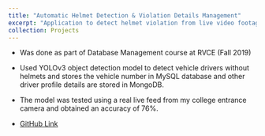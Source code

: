 ```yaml
---
title: "Automatic Helmet Detection & Violation Details Management"
excerpt: "Application to detect helmet violation from live video footage and also store the details in a database.<br/><img src='/images/project3.png' width='300' height='200'>"
collection: Projects
---
```


* Was done as part of Database Management course at RVCE (Fall 2019)

* Used YOLOv3 object detection model to detect vehicle drivers without helmets and stores the vehicle number in MySQL database and other driver profile details are stored in MongoDB.

* The model was tested using a real live feed from my college entrance camera and obtained an accuracy of 76%.

* [GitHub Link](https://github.com/YashwanthYS/yolo_helmet_detection)
